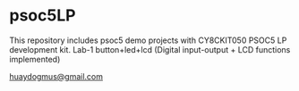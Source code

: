 # psoc5LP
This repository includes psoc5 demo projects with CY8CKIT050 PSOC5 LP development kit.
Lab-1 button+led+lcd
(Digital input-output + LCD functions implemented)

huaydogmus@gmail.com
